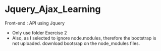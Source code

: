 # Jquery_Ajax_Learning
Front-end : API using Jquery
- Only use folder Exercise 2
- Also, as I selected to ignore node.modules, therefore the bootstrap is not uploaded. download bootsrap on the node_modules files. 
